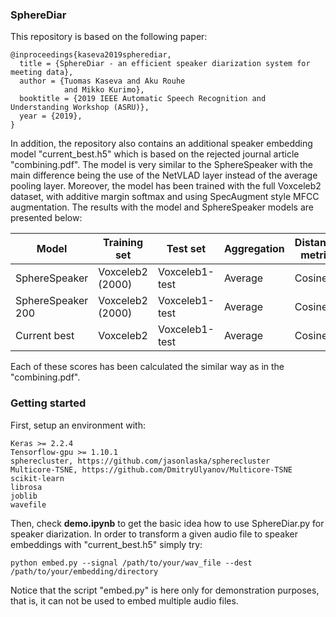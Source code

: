 ### SphereDiar

This repository is based on the following paper:

```
@inproceedings{kaseva2019spherediar,
  title = {SphereDiar - an efficient speaker diarization system for meeting data},
  author = {Tuomas Kaseva and Aku Rouhe 
            and Mikko Kurimo},
  booktitle = {2019 IEEE Automatic Speech Recognition and Understanding Workshop (ASRU)},
  year = {2019},
}
```

In addition, the repository also contains an additional speaker embedding model "current_best.h5" which is based on the rejected journal article "combining.pdf". The model is very similar to the SphereSpeaker with the main difference being the use of the NetVLAD layer instead of the average pooling layer. Moreover, the model has been trained with the full Voxceleb2 dataset, with additive margin softmax and using SpecAugment style MFCC augmentation. The results with the model and SphereSpeaker models are presented below:

| Model  | Training set | Test set | Aggregation | Distance metric | EER (%) |
| -------------|------|-------|-----| ------| ---- |
| SphereSpeaker |Voxceleb2 (2000) | Voxceleb1-test | Average| Cosine | 6.2  |
| SphereSpeaker 200 | Voxceleb2 (2000) | Voxceleb1-test | Average| Cosine | 5.2 |
| Current best | Voxceleb2 | Voxceleb1-test | Average| Cosine | 2.2 |

Each of these scores has been calculated the similar way as in the "combining.pdf".


### Getting started
First, setup an environment with:

```
Keras >= 2.2.4 
Tensorflow-gpu >= 1.10.1
spherecluster, https://github.com/jasonlaska/spherecluster
Multicore-TSNE, https://github.com/DmitryUlyanov/Multicore-TSNE
scikit-learn
librosa
joblib
wavefile
```
Then, check **demo.ipynb** to get the basic idea how to use SphereDiar.py for speaker diarization. In order to transform a given audio file to speaker embeddings with "current_best.h5" simply try:

```
python embed.py --signal /path/to/your/wav_file --dest /path/to/your/embedding/directory
```
Notice that the script "embed.py" is here only for demonstration purposes, that is, it can not be used to embed multiple audio files.





